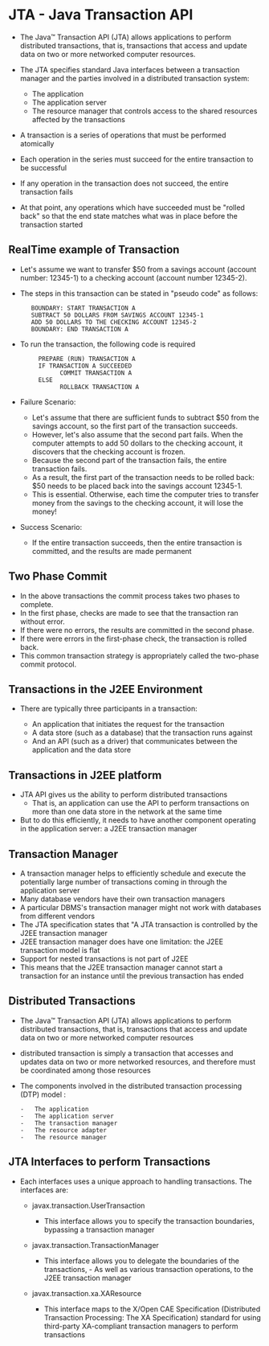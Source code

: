 # JTA - Java Transaction API


-	The Java™ Transaction API (JTA) allows applications to perform distributed transactions, that is, transactions that access and update data on two or more networked computer resources.
- 	The JTA specifies standard Java interfaces between a transaction manager and the parties involved in a distributed transaction system: 
	-	The application
	-	The application server
	-	The resource manager that controls access to the shared resources affected by the transactions
	
-	A transaction is a series of operations that must be performed atomically
-	Each operation in the series must succeed for the entire transaction to be successful
-	If any operation in the transaction does not succeed, the entire transaction fails
-	At that point, any operations which have succeeded must be "rolled back" so that the end state matches what was in place before the transaction started


## RealTime example of Transaction

-	Let's assume we want to transfer $50 from a savings account (account number: 12345-1) to a checking account (account number 12345-2).
- 	The steps in this transaction can be stated in "pseudo code" as follows:

		   BOUNDARY: START TRANSACTION A
		   SUBTRACT 50 DOLLARS FROM SAVINGS ACCOUNT 12345-1
		   ADD 50 DOLLARS TO THE CHECKING ACCOUNT 12345-2
		   BOUNDARY: END TRANSACTION A

-	To run the transaction, the following code is required

			 PREPARE (RUN) TRANSACTION A
			 IF TRANSACTION A SUCCEEDED
				   COMMIT TRANSACTION A
			 ELSE
				   ROLLBACK TRANSACTION A

-	Failure Scenario:
				   
	-	Let's assume that there are sufficient funds to subtract $50 from the savings account, so the first part of the transaction succeeds.
	- 	However, let's also assume that the second part fails. When the computer attempts to add 50 dollars to the checking account, it discovers that the checking account is frozen. 
	-	Because the second part of the transaction fails, the entire transaction fails.
	-	As a result, the first part of the transaction needs to be rolled back: $50 needs to be placed back into the savings account 12345-1. 
	-	This is essential. Otherwise, each time the computer tries to transfer money from the savings to the checking account, it will lose the money!


-	Success Scenario:

	-	If the entire transaction succeeds, then the entire transaction is committed, and the results are made permanent
	
## Two Phase Commit

-	In the above transactions the commit process takes two phases to complete.
-	In the first phase, checks are made to see that the transaction ran without error.
-	If there were no errors, the results are committed in the second phase.
-	If there were errors in the first-phase check, the transaction is rolled back.
- 	This common transaction strategy is appropriately called the two-phase commit protocol.


##	Transactions in the J2EE Environment

-	There are typically three participants in a transaction:

	-	An application that initiates the request for the transaction
	-	A data store (such as a database) that the transaction runs against
	-	And an API (such as a driver) that communicates between the application and the data store
	
	
	
##	Transactions in J2EE platform

-	JTA API gives us the ability to perform distributed transactions
	-	That is, an application can use the API to perform transactions on more than one data store in the network at the same time	
-	But to do this efficiently, it needs to have another component operating in the application server: a J2EE transaction manager
	
##	Transaction Manager

-	A transaction manager helps to efficiently schedule and execute the potentially large number of transactions coming in through the application server
-	Many database vendors have their own transaction managers
-	A particular DBMS's transaction manager might not work with databases from different vendors
-	The JTA specification states that "A JTA transaction is controlled by the J2EE transaction manager
-	J2EE transaction manager does have one limitation: the J2EE transaction model is flat
-	Support for nested transactions is not part of J2EE
-	This means that the J2EE transaction manager cannot start a transaction for an instance until the previous transaction has ended

##	Distributed Transactions

-	The Java™ Transaction API (JTA) allows applications to perform distributed transactions, that is, transactions that access and update data on two or more networked computer resources
-	 distributed transaction is simply a transaction that accesses and updates data on two or more networked resources, and therefore must be coordinated among those resources
-	The components involved in the distributed transaction processing (DTP) model :

		-	The application
		-	The application server
		-	The transaction manager
		-	The resource adapter
		-	The resource manager


##	JTA Interfaces to perform Transactions

-	Each interfaces uses a unique approach to handling transactions. The interfaces are:

	-	javax.transaction.UserTransaction
		-	This interface allows you to specify the transaction boundaries, bypassing a transaction manager
		
	-	javax.transaction.TransactionManager
		-	 This interface allows you to delegate the boundaries of the transactions,
			-	As well as various transaction operations, to the J2EE transaction manager
		
	-	javax.transaction.xa.XAResource
		-	 This interface maps to the X/Open CAE Specification (Distributed Transaction Processing: The XA Specification) standard for using third-party XA-compliant transaction managers to perform transactions



	



